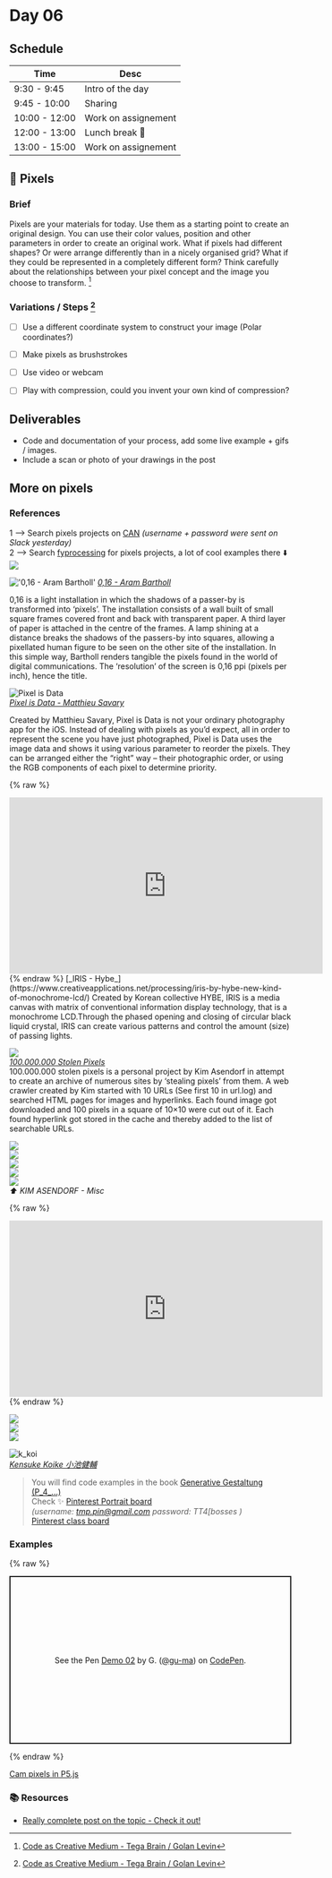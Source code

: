 # Day 06


## Schedule

|Time               |Desc                                      |
|---                |---                                       |
|9:30 - 9:45        | Intro of the day                         |
|9:45 - 10:00       | Sharing                                  |
|10:00 - 12:00      | Work on assignement                      |
|12:00 - 13:00      | Lunch break :beer:                       |
|13:00 - 15:00      | Work on assignement                      |


## :space_invader: Pixels

### Brief

Pixels are your materials for today. Use them as a starting point to create an original design. You can use their color values, position and other parameters in order to create an original work. What if pixels had different shapes? Or were arrange differently than in a nicely organised grid? What if they could be represented in a completely different form? Think carefully about the relationships between your pixel concept and the image you choose to transform. [^note-id1]

### Variations / Steps [^note-id1]

- [ ] Use a different coordinate system to construct your image (Polar coordinates?)
- [ ] Make pixels as brushstrokes
- [ ] Use video or webcam
- [ ] Play with compression, could you invent your own kind of compression? 


## Deliverables

* Code and documentation of your process, add some live example + gifs / images.
* Include a scan or photo of your drawings in the post


## More on pixels

### References

1 --> Search pixels projects on [CAN](https://www.creativeapplications.net/) _(username + password were sent on Slack yesterday)_  
2 --> Search [fyprocessing](https://fyprocessing.tumblr.com) for pixels projects, a lot of cool examples there :arrow_down:  
[![](images/fyprocessing.gif)](https://fyprocessing.tumblr.com/search/pixels)


!['0,16 - Aram Bartholl'](images/016.jpg)
[_0,16 - Aram Bartholl_](https://arambartholl.com/016/)

0,16 is a light installation in which the shadows of a passer-by is transformed into ‘pixels’. The installation consists of a wall built of small square frames covered front and back with transparent paper. A third layer of paper is attached in the centre of the frames. A lamp shining at a distance breaks the shadows of the passers-by into squares, allowing a pixellated human figure to be seen on the other site of the installation. In this simple way, Bartholl renders tangible the pixels found in the world of digital communications. The ‘resolution’ of the screen is 0,16 ppi (pixels per inch), hence the title.

![Pixel is Data](images/pixelisdata_06.jpg)  
[_Pixel is Data - Matthieu Savary_](https://www.creativeapplications.net/cinder/pixel-is-data-by-matthieu-savary-reorders-pixels-in-your-photos/)  

Created by Matthieu Savary, Pixel is Data is not your ordinary photography app for the iOS. Instead of dealing with pixels as you’d expect, all in order to represent the scene you have just photographed, Pixel is Data uses the image data and shows it using various parameter to reorder the pixels. They can be arranged either the “right” way – their photographic order, or using the RGB components of each pixel to determine priority.

{% raw %}  
<iframe width="560" height="315" src="https://www.youtube.com/embed/qhdG7OltXnU" title="YouTube video player" frameborder="0" allow="accelerometer; autoplay; clipboard-write; encrypted-media; gyroscope; picture-in-picture" allowfullscreen></iframe>  
{% endraw %}  
[_IRIS - Hybe_](https://www.creativeapplications.net/processing/iris-by-hybe-new-kind-of-monochrome-lcd/)  
Created by Korean collective HYBE, IRIS is a media canvas with matrix of conventional information display technology, that is a monochrome LCD.Through the phased opening and closing of circular black liquid crystal, IRIS can create various patterns and control the amount (size) of passing lights.

![](images/100000000_03.png)  
[_100.000.000 Stolen Pixels_](https://www.creativeapplications.net/scripts/100-000-000-stolen-pixels-scripts/)  
100.000.000 stolen pixels is a personal project by Kim Asendorf in attempt to create an archive of numerous sites by ‘stealing pixels’ from them. A web crawler created by Kim started with 10 URLs (See first 10 in url.log) and searched HTML pages for images and hyperlinks. Each found image got downloaded and 100 pixels in a square of 10×10 were cut out of it. Each found hyperlink got stored in the cache and thereby added to the list of searchable URLs.

[![](images/img1.jpg)](https://kimasendorf.tumblr.com/post/93793575666)  
[![](images/img2.png)](https://kimasendorf.tumblr.com/post/86683020416)  
[![](images/img3.jpg)](https://kimasendorf.tumblr.com/post/51826847543)  
[![](images/img4.png)](https://kimasendorf.tumblr.com/post/68809141380/wendypaint)  
![](images/img.jpg)  
_:arrow_up: KIM ASENDORF - Misc_  

{% raw %}  
<iframe width="560" height="315" src="https://www.youtube.com/embed/-o-p8TAu4aE" title="YouTube video player" frameborder="0" allow="accelerometer; autoplay; clipboard-write; encrypted-media; gyroscope; picture-in-picture" allowfullscreen></iframe>  
{% endraw %}  

[![](images/pin.jpg)](https://www.pinterest.ch/pin/574771971185935183/)  
[![](images/tmblr.jpg)](https://iindex.tumblr.com/post/147993827677)  
[![](images/img5.jpg)](https://www.boredpanda.com/algorithm-transforms-photos-into-mosaics-sergej-stoppel/?utm_source=pinterest&utm_medium=social&utm_campaign=organic)  

![k_koi](images/k_koi.jpeg)  
[_Kensuke Koike 小池健輔_](https://twitter.com/k_koi/status/1344428323049504769)  

> You will find code examples in the book [Generative Gestaltung (P_4_...)](http://www.generative-gestaltung.de/2) <br>
> Check :sparkles: [Pinterest Portrait board](https://www.pinterest.ch/9uill0m/generative-class/portrait/) <br> *(username: tmp.pin@gmail.com password: TT4[bosses )* <br>
> [Pinterest class board](https://www.pinterest.ch/9uill0m/generative-class/)


### Examples

{% raw %}  
<p class="codepen" data-height="500" data-theme-id="light" data-default-tab="js,result" data-slug-hash="LggyKa" data-user="gu-ma" style="height: 300px; box-sizing: border-box; display: flex; align-items: center; justify-content: center; border: 2px solid; margin: 1em 0; padding: 1em;">
  <span>See the Pen <a href="https://codepen.io/gu-ma/pen/LggyKa">
  Demo 02</a> by G. (<a href="https://codepen.io/gu-ma">@gu-ma</a>)
  on <a href="https://codepen.io">CodePen</a>.</span>
</p>
<script async src="https://cpwebassets.codepen.io/assets/embed/ei.js"></script>  
{% endraw %}  

[Cam pixels in P5.js](https://codepen.io/gu-ma/pen/LggyKa)

### :books: Resources

* [Really complete post on the topic - Check it out!](https://hackernoon.com/appreciating-art-with-algorithms-58b651615561)


[^note-id1]: [Code as Creative Medium - Tega Brain / Golan Levin](https://mitpress.mit.edu/books/code-creative-medium)